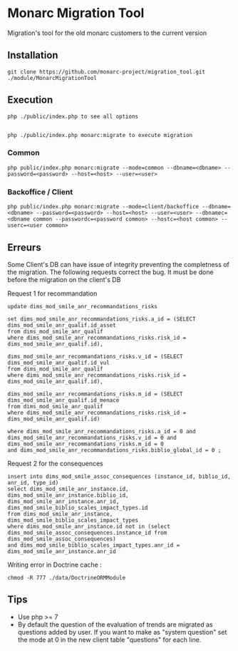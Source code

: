 # Monarc Migration Tool

Migration's tool for the old monarc customers to the current version

## Installation

	git clone https://github.com/monarc-project/migration_tool.git ./module/MonarcMigrationTool


## Execution

	php ./public/index.php to see all options


	php ./public/index.php monarc:migrate to execute migration


### Common

	php public/index.php monarc:migrate --mode=common --dbname=<dbname> --password=<password> --host=<host> --user=<user>


### Backoffice / Client

	php public/index.php monarc:migrate --mode=client/backoffice --dbname=<dbname> --password=<password> --host=<host> --user=<user> --dbnamec=<dbname common --passwordc=<password common> --hostc=<host common> --userc=<user common>


## Erreurs

Some Client's DB can have issue of integrity preventing the completness of the migration. The following requests correct the bug. It must be done before the migration on the client's DB

Request 1 for recommandation

	update dims_mod_smile_anr_recommandations_risks

	set dims_mod_smile_anr_recommandations_risks.a_id = (SELECT dims_mod_smile_anr_qualif.id_asset
	from dims_mod_smile_anr_qualif 
	where dims_mod_smile_anr_recommandations_risks.risk_id = dims_mod_smile_anr_qualif.id),

	dims_mod_smile_anr_recommandations_risks.v_id = (SELECT dims_mod_smile_anr_qualif.id_vul
	from dims_mod_smile_anr_qualif
	where dims_mod_smile_anr_recommandations_risks.risk_id = dims_mod_smile_anr_qualif.id),

	dims_mod_smile_anr_recommandations_risks.m_id = (SELECT dims_mod_smile_anr_qualif.id_menace
	from dims_mod_smile_anr_qualif 
	where dims_mod_smile_anr_recommandations_risks.risk_id = dims_mod_smile_anr_qualif.id)

	where dims_mod_smile_anr_recommandations_risks.a_id = 0 and dims_mod_smile_anr_recommandations_risks.v_id = 0 and 		dims_mod_smile_anr_recommandations_risks.m_id = 0 
	and dims_mod_smile_anr_recommandations_risks.biblio_global_id = 0 ; 

Request 2 for the consequences 
	
	insert into dims_mod_smile_assoc_consequences (instance_id, biblio_id, anr_id, type_id)
	select dims_mod_smile_anr_instance.id, dims_mod_smile_anr_instance.biblio_id, dims_mod_smile_anr_instance.anr_id, 			dims_mod_smile_biblio_scales_impact_types.id
	from dims_mod_smile_anr_instance, dims_mod_smile_biblio_scales_impact_types
	where dims_mod_smile_anr_instance.id not in (select dims_mod_smile_assoc_consequences.instance_id from dims_mod_smile_assoc_consequences)
	and dims_mod_smile_biblio_scales_impact_types.anr_id = dims_mod_smile_anr_instance.anr_id
	

Writing error in Doctrine cache :
	
	chmod -R 777 ./data/DoctrineORMModule

## Tips

* Use php >= 7
* By default the question of the evaluation of trends are migrated as questions added by user. If you want to make as "system question" set the mode at 0 in the new client table "questions" for each line. 
